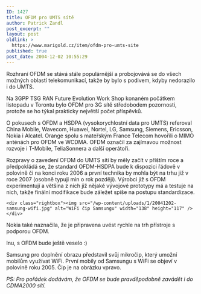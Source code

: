```yaml
---
ID: 1427
title: OFDM pro UMTS sítě
author: Patrick Zandl
post_excerpt: ""
layout: post
oldlink: >
  https://www.marigold.cz/item/ofdm-pro-umts-site
published: true
post_date: 2004-12-02 10:55:29
---
```

<p>
Rozhraní OFDM se stává stále populárnější a probojovává se do všech možných oblastí telekomunikací, takže by bylo s podivem, kdyby nedorazilo i do UMTS. </p>

<p>
Na 3GPP TSG RAN Future Evolution Work Shop konaném počátkem listopadu v Torontu bylo OFDM pro 3G sítě středobodem pozornosti, protože se ho týkal prakticky největší počet příspěvků. </p>

<p>
O pokusech s OFDM a HSDPA (vysokorychlostní data pro UMTS) referoval China Mobile, Wavecom, Huawei, Nortel, LG, Samsung, Siemens, Ericsson, Nokia i Alcatel. Orange spolu s mateřským France Telecom hovořili o MIMO anténách pro OFDM ve WCDMA. OFDM označil za zajímavou možnost rozvoje i T-Mobile, TeliaSonnera a další operátoři. </p>

<p>
Rozpravy o zavedení OFDM do UMTS sítí by měly začít v příštím roce a předpokládá se, že standard OFDM-HSDPA bude k dispozici řádově v polovině či na konci roku 2006 a první technika by mohla být na trhu již v roce 2007 (osobně typuji min o rok později). Výrobci již s OFDM experimentují a většina z nich již nějaké vývojové prototypy má a testuje na nich, takže finální modifikace bude záležet spíše na postupu standardizace. </p>

	<div class="rightbox"><img src="/wp-content/uploads/1/20041202-samsung-wifi.jpg" alt="WiFi čip Samsungu" width="138" height="117" /></div>
<p>
Nokia také naznačila, že je připravena uvést rychle na trh přístroje s podporou OFDM. </p>

<p>
Inu, s OFDM bude ještě veselo :)</p>

<p>
Samsung pro doplnění obrazu představil svůj mikročip, který umožní mobilům využívat WiFi. První mobily od Samsungu s WiFi se objeví v polovině roku 2005. Čip je na obrázku vpravo.</p>

<p>
<i>PS: Pro pořádek dodávám, že OFDM se bude pravděpodobně zavádět i do CDMA2000 sítí.</i>
</p>
